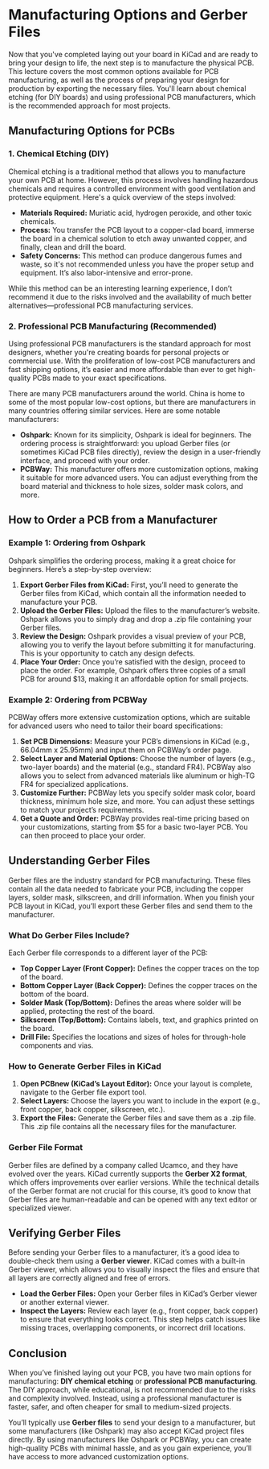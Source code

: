 # Manufacturing Options and Gerber Files

Now that you've completed laying out your board in KiCad and are ready to bring your design to life, the next step is to manufacture the physical PCB. This lecture covers the most common options available for PCB manufacturing, as well as the process of preparing your design for production by exporting the necessary files. You'll learn about chemical etching (for DIY boards) and using professional PCB manufacturers, which is the recommended approach for most projects.

## Manufacturing Options for PCBs

### 1. **Chemical Etching (DIY)**
Chemical etching is a traditional method that allows you to manufacture your own PCB at home. However, this process involves handling hazardous chemicals and requires a controlled environment with good ventilation and protective equipment. Here's a quick overview of the steps involved:
- **Materials Required:** Muriatic acid, hydrogen peroxide, and other toxic chemicals.
- **Process:** You transfer the PCB layout to a copper-clad board, immerse the board in a chemical solution to etch away unwanted copper, and finally, clean and drill the board.
- **Safety Concerns:** This method can produce dangerous fumes and waste, so it's not recommended unless you have the proper setup and equipment. It’s also labor-intensive and error-prone.

While this method can be an interesting learning experience, I don’t recommend it due to the risks involved and the availability of much better alternatives—professional PCB manufacturing services.

### 2. **Professional PCB Manufacturing (Recommended)**
Using professional PCB manufacturers is the standard approach for most designers, whether you're creating boards for personal projects or commercial use. With the proliferation of low-cost PCB manufacturers and fast shipping options, it’s easier and more affordable than ever to get high-quality PCBs made to your exact specifications.

There are many PCB manufacturers around the world. China is home to some of the most popular low-cost options, but there are manufacturers in many countries offering similar services. Here are some notable manufacturers:

- **Oshpark:** Known for its simplicity, Oshpark is ideal for beginners. The ordering process is straightforward: you upload Gerber files (or sometimes KiCad PCB files directly), review the design in a user-friendly interface, and proceed with your order.
- **PCBWay:** This manufacturer offers more customization options, making it suitable for more advanced users. You can adjust everything from the board material and thickness to hole sizes, solder mask colors, and more.

## How to Order a PCB from a Manufacturer

### Example 1: Ordering from Oshpark
Oshpark simplifies the ordering process, making it a great choice for beginners. Here’s a step-by-step overview:
1. **Export Gerber Files from KiCad:** First, you’ll need to generate the Gerber files from KiCad, which contain all the information needed to manufacture your PCB.
2. **Upload the Gerber Files:** Upload the files to the manufacturer’s website. Oshpark allows you to simply drag and drop a .zip file containing your Gerber files.
3. **Review the Design:** Oshpark provides a visual preview of your PCB, allowing you to verify the layout before submitting it for manufacturing. This is your opportunity to catch any design defects.
4. **Place Your Order:** Once you’re satisfied with the design, proceed to place the order. For example, Oshpark offers three copies of a small PCB for around $13, making it an affordable option for small projects.

### Example 2: Ordering from PCBWay
PCBWay offers more extensive customization options, which are suitable for advanced users who need to tailor their board specifications:
1. **Set PCB Dimensions:** Measure your PCB’s dimensions in KiCad (e.g., 66.04mm x 25.95mm) and input them on PCBWay’s order page.
2. **Select Layer and Material Options:** Choose the number of layers (e.g., two-layer boards) and the material (e.g., standard FR4). PCBWay also allows you to select from advanced materials like aluminum or high-TG FR4 for specialized applications.
3. **Customize Further:** PCBWay lets you specify solder mask color, board thickness, minimum hole size, and more. You can adjust these settings to match your project’s requirements.
4. **Get a Quote and Order:** PCBWay provides real-time pricing based on your customizations, starting from $5 for a basic two-layer PCB. You can then proceed to place your order.

## Understanding Gerber Files

Gerber files are the industry standard for PCB manufacturing. These files contain all the data needed to fabricate your PCB, including the copper layers, solder mask, silkscreen, and drill information. When you finish your PCB layout in KiCad, you’ll export these Gerber files and send them to the manufacturer.

### What Do Gerber Files Include?
Each Gerber file corresponds to a different layer of the PCB:
- **Top Copper Layer (Front Copper):** Defines the copper traces on the top of the board.
- **Bottom Copper Layer (Back Copper):** Defines the copper traces on the bottom of the board.
- **Solder Mask (Top/Bottom):** Defines the areas where solder will be applied, protecting the rest of the board.
- **Silkscreen (Top/Bottom):** Contains labels, text, and graphics printed on the board.
- **Drill File:** Specifies the locations and sizes of holes for through-hole components and vias.

### How to Generate Gerber Files in KiCad
1. **Open PCBnew (KiCad’s Layout Editor):** Once your layout is complete, navigate to the Gerber file export tool.
2. **Select Layers:** Choose the layers you want to include in the export (e.g., front copper, back copper, silkscreen, etc.).
3. **Export the Files:** Generate the Gerber files and save them as a .zip file. This .zip file contains all the necessary files for the manufacturer.

### Gerber File Format
Gerber files are defined by a company called Ucamco, and they have evolved over the years. KiCad currently supports the **Gerber X2 format**, which offers improvements over earlier versions. While the technical details of the Gerber format are not crucial for this course, it’s good to know that Gerber files are human-readable and can be opened with any text editor or specialized viewer.

## Verifying Gerber Files

Before sending your Gerber files to a manufacturer, it’s a good idea to double-check them using a **Gerber viewer**. KiCad comes with a built-in Gerber viewer, which allows you to visually inspect the files and ensure that all layers are correctly aligned and free of errors.

- **Load the Gerber Files:** Open your Gerber files in KiCad’s Gerber viewer or another external viewer.
- **Inspect the Layers:** Review each layer (e.g., front copper, back copper) to ensure that everything looks correct. This step helps catch issues like missing traces, overlapping components, or incorrect drill locations.

## Conclusion

When you’ve finished laying out your PCB, you have two main options for manufacturing: **DIY chemical etching** or **professional PCB manufacturing**. The DIY approach, while educational, is not recommended due to the risks and complexity involved. Instead, using a professional manufacturer is faster, safer, and often cheaper for small to medium-sized projects.

You’ll typically use **Gerber files** to send your design to a manufacturer, but some manufacturers (like Oshpark) may also accept KiCad project files directly. By using manufacturers like Oshpark or PCBWay, you can create high-quality PCBs with minimal hassle, and as you gain experience, you’ll have access to more advanced customization options.